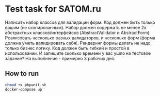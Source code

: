 # Test task for SATOM.ru
Написать набор классов для валидации форм. Код должен быть только вашим (не скопированным).
Набор должен содержать не менее 2х абстрактных классов/интерфейсов (AbstractValidator и AbstractForm) Реализовать несколько разных валидаторов, и несколько форм (форма должна уметь валидировать себя). Рендеринг формы делать не надо, только бизнес логику. Код должен быть гибкий и простой в использовании.
И запишите сколько времени у вас ушло на тестовое задание?
На выполнение - примерно 3 рабочих дня.

## How to run
```bash
chmod +x phpunit.sh
docker-compose up
```

